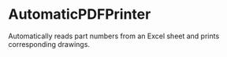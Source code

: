 # AutomaticPDFPrinter
Automatically reads part numbers from an Excel sheet and prints corresponding drawings.
